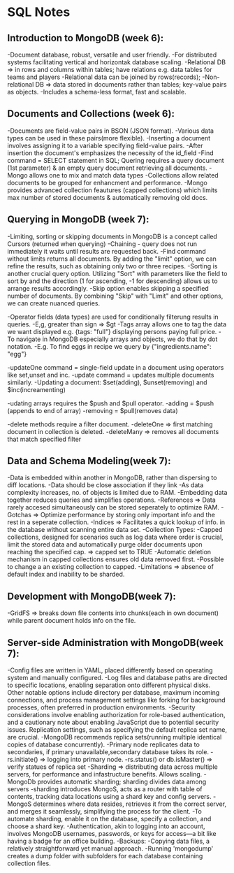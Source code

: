 # SQL Notes 
## Introduction to MongoDB (week 6):
-Document database, robust, versatile and user friendly.
-For distributed systems facilitating vertical and horizontak database scaling.
-Relational DB => in rows and columns within tables; have relations e.g. data tables for teams and players 
-Relational data can be joined by rows(records);
-Non-relational DB => data stored in documents rather than tables; key-value pairs as objects.
-Includes a schema-less format, fast and scalable.

## Documents and Collections (week 6):
-Documents are field-value pairs in BSON (JSON format).
-Various data types can be used in these pairs(more flexible).
-Inserting a document involves assigning it to a variable specifying field-value pairs.
-After insertion the document's emphasizes the necessity of the id_field
-Find command = SELECT statement in SQL; Quering requires a query document (1st parameter) & an empty query document retrieving all documents.
-Mongo allows one to mix and match data types
-Collections allow related documents to be grouped for enhancment and performance.
-Mongo provides advanced collection feautures (capped collections) which limits max number of stored documents & automatically removing old docs.

## Querying in MongoDB (week 7):
-Limiting, sorting or skipping documents in MongoDB is a concept called Cursors (returned when querying)
-Chaining - query does not run immediately it waits until results are requested back.
-Find command without limits returns all documents. By adding the "limit" option, we can refine the results, such as obtaining only two or three recipes.
-Sorting is another crucial query option. Utilizing "Sort" with parameters like the field to sort by and the direction (1 for ascending, -1 for descending) allows us to arrange results accordingly.
-Skip option enables skipping a specified number of documents. By combining "Skip" with "Limit" and other options, we can create nuanced queries. 

-Operator fields (data types) are used for conditionally filterung results in queries.
-E,g, greater than sign => $gt
-Tags array allows one to tag the data we want displayed e.g. {tags: "full"} displaying persons paying full price.
-To navigate in MongoDB especially arrays and objects, we do that by dot notation.
-E.g. To find eggs in recipe we query by {"ingredients.name": "egg"}

-updateOne command = single-field update in a document using operators like set,unset and inc.
-update command = updates multiple documents similarly.
-Updating a document: $set(adding), $unset(removing) and $inc(increamenting)

-udating arrays requires the $push and $pull operator.
-adding = $push (appends to end of array)
-removing = $pull(removes data)

-delete methods require a filter document.
-deleteOne => first matching document in collection is deleted.
-deleteMany => removes all documents that match specified filter


## Data and Schema Modeling(week 7):
-Data is embedded within another in MongoDB, rather than dispersing to diff locations.
-Data should be close association if they link 
-As data complexity increases, no. of objects is limited due to RAM.
-Embedding data together reduces queries and simplifies operations.
-References => Data rarely accesed simultaneously can be stored seperately to optimize RAM.
-Gotchas => Optimize performance by storing only important info and the rest in a seperate collection.
-Indices => Facilitates a quick lookup of info. in the database without scanning entire data set.
-Collection Types:
-Capped collections, designed for scenarios such as log data where order is crucial, limit the stored data and automatically purge older documents upon reaching the specified cap. => capped set to TRUE
-Automatic deletion mechanism in capped collections ensures old data removed first.
-Possible to change a an existing collection to capped.
-Limitations => absence of default index and inability to be sharded.

## Development with MongoDB(week 7):
-GridFS => breaks down file contents into chunks(each in own document) while parent document holds info on the file.

## Server-side Administration with MongoDB(week 7):
-Config files are written in YAML, placed differently based on operating system and manually configured.
-Log files and database paths are directed to specific locations, enabling separation onto different physical disks. Other notable options include directory per database, maximum incoming connections, and process management settings like forking for background processes, often preferred in production environments.
-Security considerations involve enabling authorization for role-based authentication, and a cautionary note about enabling JavaScript due to potential security issues. Replication settings, such as specifying the default replica set name, are crucial.
-MongoDB recommends replica sets(running multiple identical copies of database concurrently).
-Primary node replicates data to secondaries, if primary unavailable,secondary database takes its role.
-rs.initiate() => logging into primary node.
-rs.status() or db.isMaster() => verify statues of replica set
-Sharding => distributing data across multiple servers, for performance and infastructure benefits. Allows scaling.
-MongoDb provides automatic sharding; sharding divides data among servers
-sharding introduces MongoS, acts as a router with table of contents, tracking data locations using a shard key and config servers.
-MongoS determines where data resides, retrieves it from the correct server, and merges it seamlessly, simplifying the process for the client.
-To automate sharding, enable it on the database, specify a collection, and choose a shard key.
-Authentication, akin to logging into an account, involves MongoDB usernames, passwords, or keys for access—a bit like having a badge for an office building. 
-Backups:
-Copying data files, a relatively straightforward yet manual approach. 
-Running 'mongodump' creates a dump folder with subfolders for each database containing collection files.